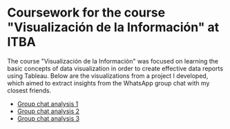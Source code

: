 # Coursework for the course "Visualización de la Información" at ITBA

The course "Visualización de la Información" was focused on learning the basic concepts of data visualization in order to create effective data reports using Tableau. Below are the visualizations from a project I developed, which aimed to extract insights from the WhatsApp group chat with my closest friends.

- [Group chat analysis 1](https://public.tableau.com/app/profile/paula.gonzalez4770/viz/Visualizacin1-TPDatosPersonales/Dashboard1)
- [Group chat analysis 2](https://public.tableau.com/app/profile/paula.gonzalez4770/viz/Visualizacin2-TPDatosPersonales/Dashboard3)
- [Group chat analysis 3](https://public.tableau.com/app/profile/paula.gonzalez4770/viz/Visualizacin3-TPDatosPersonales/Dashboard4)


